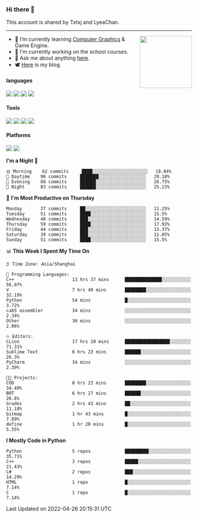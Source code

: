 ### Hi there 👋

This account is shared by Txtxj and LyeaChan.

---

<img align="right" height="141" src="https://github-readme-stats.vercel.app/api?username=txtxj&theme=tokyonight&show_icons=true&count_private=true">

- 🌱 I’m currently learning [Computer Graphics](https://github.com/txtxj/GAMES101) & Game Engine.
- 🐶 I'm currently working on the school courses.
- 💬 Ask me about anything [here](https://github.com/txtxj/txtxj/issues).
- 🕊️ [Here](https://txtxj.top) is my blog.

#### languages

![](https://img.shields.io/badge/C++-00599C?logo=cplusplus&logoColor=fff)
![](https://img.shields.io/badge/Python-3e74a2?logo=python&logoColor=fff)
![](https://img.shields.io/badge/C%23-239120?logo=csharp&logoColor=fff)
![](https://img.shields.io/badge/C-A8B9CC?logo=c&logoColor=555)


#### Tools

![](https://img.shields.io/badge/JetBrains-000000?logo=jetbrains&logoColor=fff)
![](https://img.shields.io/badge/SublimeText_3-FF9800?logo=sublimetext&logoColor=fff)
![](https://img.shields.io/badge/UE_4-0E1128?logo=unrealengine&logoColor=fff)
![](https://img.shields.io/badge/unity-FFFFFF?logo=unity&logoColor=000)

#### Platforms

![](https://img.shields.io/badge/Ubuntu_20.04-E95420?logo=ubuntu&logoColor=fff)
![](https://img.shields.io/badge/Windows_10-0078D6?logo=windows&logoColor=fff)


<!--START_SECTION:waka-->
**I'm a Night 🦉** 

```text
🌞 Morning    62 commits     ████░░░░░░░░░░░░░░░░░░░░░   18.84% 
🌆 Daytime    96 commits     ███████░░░░░░░░░░░░░░░░░░   29.18% 
🌃 Evening    88 commits     ██████░░░░░░░░░░░░░░░░░░░   26.75% 
🌙 Night      83 commits     ██████░░░░░░░░░░░░░░░░░░░   25.23%

```
📅 **I'm Most Productive on Thursday** 

```text
Monday       37 commits     ██░░░░░░░░░░░░░░░░░░░░░░░   11.25% 
Tuesday      51 commits     ████░░░░░░░░░░░░░░░░░░░░░   15.5% 
Wednesday    48 commits     ███░░░░░░░░░░░░░░░░░░░░░░   14.59% 
Thursday     59 commits     ████░░░░░░░░░░░░░░░░░░░░░   17.93% 
Friday       44 commits     ███░░░░░░░░░░░░░░░░░░░░░░   13.37% 
Saturday     39 commits     ███░░░░░░░░░░░░░░░░░░░░░░   11.85% 
Sunday       51 commits     ████░░░░░░░░░░░░░░░░░░░░░   15.5%

```


📊 **This Week I Spent My Time On** 

```text
⌚︎ Time Zone: Asia/Shanghai

💬 Programming Languages: 
C++                      13 hrs 37 mins      ██████████████░░░░░░░░░░░   56.07% 
V                        7 hrs 49 mins       ████████░░░░░░░░░░░░░░░░░   32.19% 
Python                   54 mins             █░░░░░░░░░░░░░░░░░░░░░░░░   3.72% 
ca65 assembler           34 mins             ░░░░░░░░░░░░░░░░░░░░░░░░░   2.34% 
Other                    30 mins             ░░░░░░░░░░░░░░░░░░░░░░░░░   2.06%

🔥 Editors: 
CLion                    17 hrs 20 mins      █████████████████░░░░░░░░   71.31% 
Sublime Text             6 hrs 23 mins       ██████░░░░░░░░░░░░░░░░░░░   26.3% 
PyCharm                  34 mins             ░░░░░░░░░░░░░░░░░░░░░░░░░   2.39%

🐱‍💻 Projects: 
COD                      8 hrs 23 mins       ████████░░░░░░░░░░░░░░░░░   34.49% 
BRT                      6 hrs 27 mins       ██████░░░░░░░░░░░░░░░░░░░   26.6% 
Grades                   2 hrs 43 mins       ██░░░░░░░░░░░░░░░░░░░░░░░   11.18% 
bitmap                   1 hr 43 mins        █░░░░░░░░░░░░░░░░░░░░░░░░   7.09% 
define                   1 hr 20 mins        █░░░░░░░░░░░░░░░░░░░░░░░░   5.55%

```

**I Mostly Code in Python** 

```text
Python                   5 repos             █████████░░░░░░░░░░░░░░░░   35.71% 
C++                      3 repos             █████░░░░░░░░░░░░░░░░░░░░   21.43% 
C#                       2 repos             ███░░░░░░░░░░░░░░░░░░░░░░   14.29% 
HTML                     1 repo              █░░░░░░░░░░░░░░░░░░░░░░░░   7.14% 
C                        1 repo              █░░░░░░░░░░░░░░░░░░░░░░░░   7.14%

```



 Last Updated on 2022-04-26 20:15:31 UTC
<!--END_SECTION:waka-->
